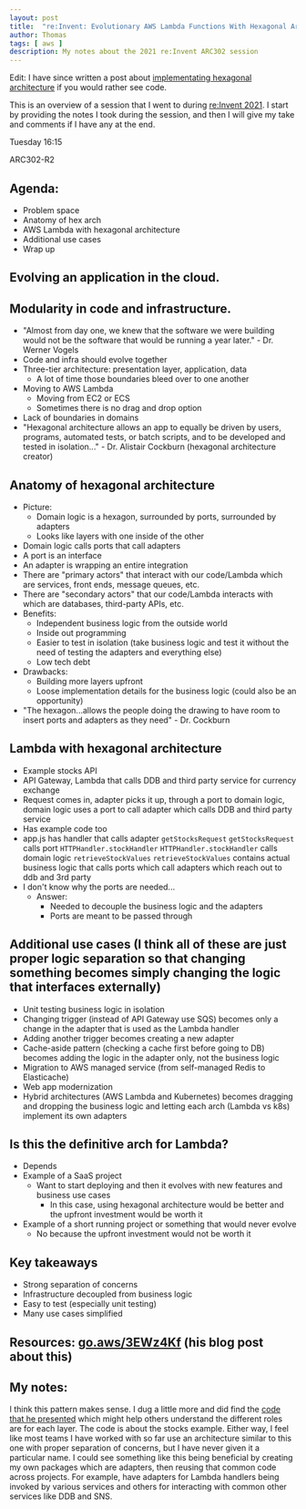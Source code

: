```yaml
---
layout: post
title:  "re:Invent: Evolutionary AWS Lambda Functions With Hexagonal Architecture"
author: Thomas
tags: [ aws ]
description: My notes about the 2021 re:Invent ARC302 session
---
```


Edit: I have since written a post about [implementating hexagonal architecture](/blog/how-i-implement-hexagonal-architecture-in-aws-lambda) if you would rather see code.

This is an overview of a session that I went to during [re:Invent 2021](/blog/reinvent-2021). I start by providing the notes I took during the session, and then I will give my take and comments if I have any at the end.

Tuesday 16:15

ARC302-R2

## Agenda:
- Problem space
- Anatomy of hex arch
- AWS Lambda with hexagonal architecture
- Additional use cases
- Wrap up

## Evolving an application in the cloud.

## Modularity in code and infrastructure.

- "Almost from day one, we knew that the software we were building would not be the software that would be running a year later." - Dr. Werner Vogels
- Code and infra should evolve together
- Three-tier architecture: presentation layer, application, data
  - A lot of time those boundaries bleed over to one another
- Moving to AWS Lambda
  - Moving from EC2 or ECS
  - Sometimes there is no drag and drop option
- Lack of boundaries in domains
- "Hexagonal architecture allows an app to equally be driven by users, programs, automated tests, or batch scripts, and to be developed and tested in isolation..." - Dr. Alistair Cockburn (hexagonal architecture creator)

## Anatomy of hexagonal architecture
- Picture:
  - Domain logic is a hexagon, surrounded by ports, surrounded by adapters
  - Looks like layers with one inside of the other
- Domain logic calls ports that call adapters
- A port is an interface
- An adapter is wrapping an entire integration
- There are "primary actors" that interact with our code/Lambda which are services, front ends, message queues, etc.
- There are "secondary actors" that our code/Lambda interacts with which are databases, third-party APIs, etc.
- Benefits:
  - Independent business logic from the outside world
  - Inside out programming
  - Easier to test in isolation (take business logic and test it without the need of testing the adapters and everything else)
  - Low tech debt
- Drawbacks:
  - Building more layers upfront
  - Loose implementation details for the business logic (could also be an opportunity)
- "The hexagon...allows the people doing the drawing to have room to insert ports and adapters as they need" - Dr. Cockburn

## Lambda with hexagonal architecture
- Example stocks API
- API Gateway, Lambda that calls DDB and third party service for currency exchange
- Request comes in, adapter picks it up, through a port to domain logic, domain logic uses a port to call adapter which calls DDB and third party service
- Has example code too
- app.js has handler that calls adapter `getStocksRequest`
  `getStocksRequest` calls port `HTTPHandler.stockHandler`
  `HTTPHandler.stockHandler` calls domain logic `retrieveStockValues`
  `retrieveStockValues` contains actual business logic that calls ports which call adapters which reach out to ddb and 3rd party
- I don't know why the ports are needed...
  - Answer:
    - Needed to decouple the business logic and the adapters
    - Ports are meant to be passed through

## Additional use cases (I think all of these are just proper logic separation so that changing something becomes simply changing the logic that interfaces externally)
- Unit testing business logic in isolation
- Changing trigger (instead of API Gateway use SQS) becomes only a change in the adapter that is used as the Lambda handler
- Adding another trigger becomes creating a new adapter
- Cache-aside pattern (checking a cache first before going to DB) becomes adding the logic in the adapter only, not the business logic
- Migration to AWS managed service (from self-managed Redis to Elasticache)
- Web app modernization
- Hybrid architectures (AWS Lambda and Kubernetes) becomes dragging and dropping the business logic and letting each arch (Lambda vs k8s) implement its own adapters

## Is this the definitive arch for Lambda?
- Depends
- Example of a SaaS project
  - Want to start deploying and then it evolves with new features and business use cases
    - In this case, using hexagonal architecture would be better and the upfront investment would be worth it
- Example of a short running project or something that would never evolve
  - No because the upfront investment would not be worth it

## Key takeaways
- Strong separation of concerns
- Infrastructure decoupled from business logic
- Easy to test (especially unit testing)
- Many use cases simplified

## Resources: [go.aws/3EWz4Kf](https://go.aws/3EWz4Kf) (his blog post about this)

## My notes:

I think this pattern makes sense. I dug a little more and did find the [code that he presented](https://github.com/aws-samples/aws-Lambda-hexagonal-architecture) which might help others understand the different roles are for each layer. The code is about the stocks example. Either way, I feel like most teams I have worked with so far use an architecture similar to this one with proper separation of concerns, but I have never given it a particular name. I could see something like this being beneficial by creating my own packages which are adapters, then reusing that common code across projects. For example, have adapters for Lambda handlers being invoked by various services and others for interacting with common other services like DDB and SNS.

